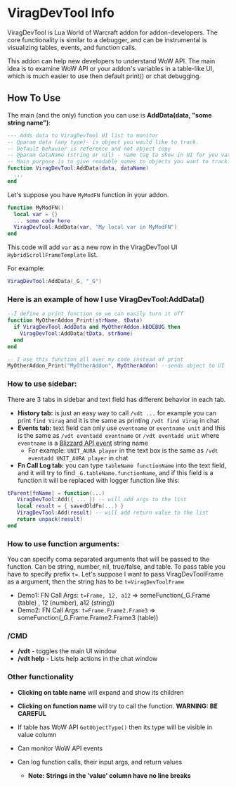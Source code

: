 # ViragDevTool Info

ViragDevTool is Lua World of Warcraft addon for addon-developers. 
The core functionality is similar to a debugger, and can be instrumental is visualizing tables, events, and function calls. 

This addon can help new developers to understand WoW API.
The main idea is to examine WoW API or your addon's variables in a table-like UI, which is much easier to use then default print() or chat debugging.


## How To Use

The main (and the only) function you can use is **AddData(data, "some string name")**:

```lua
--- Adds data to ViragDevTool UI list to monitor
-- @param data (any type)- is object you would like to track. 
-- Default behavior is reference and not object copy
-- @param dataName (string or nil) - name tag to show in UI for you variable. 
-- Main purpose is to give readable names to objects you want to track.
function ViragDevTool:AddData(data, dataName) 
  ...
end
```

Let's suppose you have `MyModFN` function in your addon.
```lua
function MyModFN()
  local var = {}
  ... some code here 
  ViragDevTool:AddData(var, "My local var in MyModFN")
end
```
This code will add `var` as a new row in the ViragDevTool UI `HybridScrollFrameTemplate` list.

For example:
```lua
ViragDevTool:AddData(_G, "_G")
```


### Here is an example of how I use ViragDevTool:AddData()
```lua
--I define a print function so we can easily turn it off 
function MyOtherAddon_Print(strName, tData) 
  if ViragDevTool.AddData and MyOtherAddon.kbDEBUG then 
    ViragDevTool:AddData(tData, strName) 
  end
end

-- I use this function all over my code instead of print
MyOtherAddon_Print("MyOtherAddon", MyOtherAddon) --sends object to UI
```
### How to use sidebar:
There are 3 tabs in sidebar and text field has different behavior in each tab.

* **History tab:** is just an easy way to call `/vdt ...` for example you can print `find Virag` and it is the same as printing `/vdt find Virag` in chat
* **Events tab:** text field can only use `eventname` or `eventname unit` and this is the same as `/vdt eventadd eventname` or `/vdt eventadd unit` where `eventname` is a [Blizzard API event](https://wowpedia.fandom.com/wiki/Events) string name 
  * For example: `UNIT_AURA player` in the text box is the same as `/vdt eventadd UNIT_AURA player` in chat
* **Fn Call Log tab:** you can type `tableName functionName` into the text field, and it will try to find `_G.tableName.functionName`, and if this field is a function it will be replaced with logger function like this:

```lua
tParent[fnName] = function(...)
   ViragDevTool:Add({ ... }) -- will add args to the list
   local result = { savedOldFn(...) }
   ViragDevTool:Add(result) -- will add return value to the list
   return unpack(result)
end
```

### How to use function arguments:
You can specify coma separated arguments that will be passed to the function. Can be string, number, nil, true/false, and table. 
To pass table you have to specify prefix `t=`. Let's suppose I want to pass ViragDevToolFrame as a argument, then the string has to be `t=ViragDevToolFrame`

* Demo1: FN Call Args: `t=Frame, 12, a12` => someFunction(_G.Frame (table) , 12 (number), a12 (string))
* Demo2: FN Call Args: `t=Frame.Frame2.Frame3` => someFunction(_G.Frame.Frame2.Frame3 (table))

### /CMD

* **/vdt** - toggles the main UI window
* **/vdt help** - Lists help actions in the chat window

### Other functionality
* **Clicking on table name** will expand and show its children
* **Clicking on function name** will try to call the function. **WARNING: BE CAREFUL**
* If table has WoW API `GetObjectType()` then its type will be visible in value column
* Can monitor WoW API events
* Can log function calls, their input args, and return values

    * **Note: Strings in the 'value' column have no line breaks**